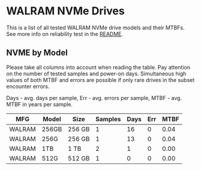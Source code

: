 WALRAM NVMe Drives
==================

This is a list of all tested WALRAM NVMe drive models and their MTBFs. See more
info on reliability test in the [README](https://github.com/linuxhw/SMART).

NVME by Model
------------

Please take all columns into account when reading the table. Pay attention on the
number of tested samples and power-on days. Simultaneous high values of both MTBF
and errors are possible if only rare drives in the subset encounter errors.

Days - avg. days per sample,
Err  - avg. errors per sample,
MTBF - avg. MTBF in years per sample.

| MFG       | Model              | Size   | Samples | Days  | Err   | MTBF |
|-----------|--------------------|--------|---------|-------|-------|------|
| WALRAM    | 256GB              | 256 GB | 1       | 16    | 0     | 0.04   |
| WALRAM    | 256G               | 256 GB | 1       | 13    | 0     | 0.04   |
| WALRAM    | 1TB                | 1 TB   | 2       | 1     | 0     | 0.00   |
| WALRAM    | 512G               | 512 GB | 1       | 0     | 0     | 0.00   |
